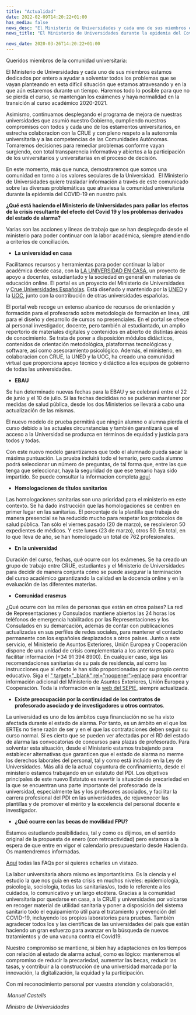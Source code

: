 ```yaml
---
title: "Actualidad"
date: 2022-02-09T14:20:22+01:00
has_media: false
news_desc: "El Ministerio de Universidades y cada uno de sus miembros estamos dedicados por entero a ayudar a solventar todos los problemas que se vayan planteando en esta difícil situación que estamos atravesando y en la que aún estaremos durante un tiempo. Haremos todo lo posible para que no se pierda el curso, se mantengan los exámenes y haya normalidad en la transición al curso académico 2020-2021."
news_title: "El Ministerio de Universidades durante la epidemia del Covid-19"

news_date: 2020-03-26T14:20:22+01:00
---
```

<p>Queridos miembros de la comunidad universitaria:</p>
<p>El Ministerio de Universidades y cada uno de sus miembros estamos dedicados por entero a ayudar a solventar todos los problemas que se vayan planteando en esta dif&iacute;cil situaci&oacute;n que estamos atravesando y en la que a&uacute;n estaremos durante un tiempo. Haremos todo lo posible para que no se pierda el curso, se mantengan los ex&aacute;menes y haya normalidad en la transici&oacute;n al curso acad&eacute;mico 2020-2021.</p>
<p>Asimismo, continuamos desplegando el programa de mejora de nuestras universidades que asumi&oacute; nuestro Gobierno, cumpliendo nuestros compromisos con todos y cada uno de los estamentos universitarios, en estrecha colaboracion con la CRUE y con pleno respeto a la autonom&iacute;a universitaria y a las competencias de las Comunidades Aut&oacute;nomas. Tomaremos decisiones para remediar problemas conforme vayan surgiendo, con total transparencia informativa y abiertos a la participaci&oacute;n de los universitarios y universitarias en el proceso de decisi&oacute;n.</p>
<p>En este momento, m&aacute;s que nunca, demostraremos que somos una comunidad en torno a los valores seculares de la Universidad. &nbsp;El Ministerio de Universidades quiere trasladar informaci&oacute;n a trav&eacute;s de este comunicado sobre las diversas problem&aacute;ticas que atraviesa la comunidad universitaria durante la epidemia del COVID-19 en nuestro pa&iacute;s.</p>
<p><b>&iquest;Qu&eacute; est&aacute; haciendo el Ministerio de Universidades para paliar los efectos de la crisis resultante del efecto del Covid 19 y los problemas derivados del estado de alarma?</b></p>
<p>Varias son las acciones y l&iacute;neas de trabajo que se han desplegado desde el ministerio para poder continuar con la labor acad&eacute;mica, siempre atendiendo a criterios de conciliaci&oacute;n.</p>
<ul>
<li><b>La universidad en casa</b></li>
</ul>
<p>Facilitamos recursos y herramientas para poder continuar la labor acad&eacute;mica desde casa, con la<span>&nbsp;</span><a title="Ir a 'la Universidad en casa', en ventana nueva" href="https://www.uned.es/universidad/inicio/uned_uoc_solidaria.html" target="_blank" rel="noopener">LA UNIVERSIDAD EN CASA</a>, un proyecto de apoyo a docentes, estudiantado y la sociedad en general en materias de educaci&oacute;n online. El portal es un proyecto del Ministerio de Universidades y<span>&nbsp;</span><a title="Ir a 'Crue Universidades Espa&ntilde;olas', en ventana nueva" href="http://www.crue.org/SitePages/Inicio.aspx" target="_blank" rel="noopener">Crue Universidades Espa&ntilde;olas</a>. Est&aacute; dise&ntilde;ado y mantenido por la<span>&nbsp;</span><a title="Ir a 'UNED', en ventana nueva&quot;" href="https://www.uned.es/universidad/inicio/uned_uoc_solidaria.html" target="_blank" rel="noopener">UNED</a><span>&nbsp;</span>y la<span>&nbsp;</span><a title="&quot;Ir a 'UOC', en ventana nueva" href="https://www.uoc.edu/portal/es/index.html" target="_blank" rel="noopener">UOC</a>, junto con la contribuci&oacute;n de otras universidades espa&ntilde;olas.</p>
<p>El portal web recoge un extenso abanico de recursos de orientaci&oacute;n y formaci&oacute;n para el profesorado sobre metodolog&iacute;a de formaci&oacute;n en l&iacute;nea, &uacute;til para el dise&ntilde;o y desarrollo de cursos no presenciales. En el portal se ofrece al personal investigador, docente, pero tambi&eacute;n al estudiantado, un amplio repertorio de materiales digitales y contenidos en abierto de distintas &aacute;reas de conocimiento. Se trata de poner a disposici&oacute;n m&oacute;dulos did&aacute;cticos, contenidos de orientaci&oacute;n metodol&oacute;gica, plataformas tecnol&oacute;gicas y software, as&iacute; como asesoramiento psicol&oacute;gico. Adem&aacute;s, el ministerio, en colaboracion con CRUE, la UNED y la UOC, ha creado una comunidad virtual que proporciona apoyo t&eacute;cnico y did&aacute;ctico a los equipos de gobierno de todas las universidades.</p>
<ul>
<li><b>EBAU</b></li>
</ul>
<p>Se han determinado nuevas fechas para la EBAU y se celebrar&aacute; entre el 22 de junio y el 10 de julio. Si las fechas decididas no se pudieran mantener por medidas de salud p&uacute;blica, desde los dos Ministerios se llevar&aacute; a cabo una actualizaci&oacute;n de las mismas.</p>
<p>El nuevo modelo de prueba permitir&aacute; que ning&uacute;n alumno o alumna pierda el curso debido a las actuales circunstancias y tambi&eacute;n garantizar&aacute; que el acceso a la Universidad se produzca en t&eacute;rminos de equidad y justicia para todos y todas.</p>
<p>Con este nuevo modelo garantizamos que todo el alumnado pueda sacar la m&aacute;xima puntuaci&oacute;n. La prueba incluir&aacute; todo el temario, pero cada alumno podr&aacute; seleccionar un n&uacute;mero de preguntas, de tal forma que, entre las que tenga que seleccionar, haya la seguridad de que ese temario haya sido impartido. Se puede consultar la informacion completa<span>&nbsp;</span><a title="http://www.ciencia.gob.es/portal/site/MICINN/menuitem.edc7f2029a2be27d7010721001432ea0/?vgnextoid=e30cb91c29111710VgnVCM1000001d04140aRCRD&amp;vgnextchannel=7cfa38c5ad6c4610VgnVCM1000001d04140aRCRD" href="http://www.ciencia.gob.es/portal/site/MICINN/menuitem.edc7f2029a2be27d7010721001432ea0/?vgnextoid=e30cb91c29111710VgnVCM1000001d04140aRCRD&amp;vgnextchannel=7cfa38c5ad6c4610VgnVCM1000001d04140aRCRD">aqu&iacute;</a>.</p>
<ul>
<li><b>Homologaciones de t&iacute;tulos sanitarios</b></li>
</ul>
<p>Las homologaciones sanitarias son una prioridad para el ministerio en este contexto. Se ha dado instrucci&oacute;n que las homologaciones se centren en primer lugar en las sanitarias. El porcentaje de la plantilla que trabaja de manera presencial se ha reducido mucho para respetar los protocolos de salud p&uacute;blica. Tan s&oacute;lo el viernes pasado (20 de marzo), se resolvieron 50 expedientes de m&eacute;dicos. Y este lunes (23 de marzo), otros 50. En total, en lo que lleva de a&ntilde;o, se han homologado un total de 762 profesionales.</p>
<ul>
<li><b>En la universidad</b></li>
</ul>
<p>Duraci&oacute;n del curso, fechas, qu&eacute; ocurre con los ex&aacute;menes. Se ha creado un grupo de trabajo entre CRUE, estudiantes y el Ministerio de Universidades para decidir de manera conjunta c&oacute;mo se puede asegurar la terminaci&oacute;n del curso acad&eacute;mico garantizando la calidad en la docencia online y en la evaluaci&oacute;n de las diferentes materias.</p>
<ul>
<li><b>Comunidad erasmus</b></li>
</ul>
<p>&iquest;Qu&eacute; ocurre con las miles de personas que est&aacute;n en otros pa&iacute;ses? La red de Representaciones y Consulados mantiene abiertos las 24 horas los tel&eacute;fonos de emergencia habilitados por las Representaciones y los Consulados en su demarcaci&oacute;n, adem&aacute;s de contar con publicaciones actualizadas en sus perfiles de redes sociales, para mantener el contacto permanente con los espa&ntilde;oles desplazados a otros pa&iacute;ses. Junto a este servicio, el Ministerio de Asuntos Exteriores, Uni&oacute;n Europea y Cooperaci&oacute;n dispone de una unidad de crisis complementaria a los anteriores para facilitar informaci&oacute;n (+34 91 394 8900). En cualquier caso, siga las recomendaciones sanitarias de su pa&iacute;s de residencia, as&iacute; como las instrucciones que al efecto le han sido proporcionadas por su propio centro educativo. Siga el<span>&nbsp;</span><a title="Ir a 'Ministerio de Asuntos Exteriores', en ventana nueva" href="http://www.exteriores.gob.es/Portal/es/SalaDePrensa/ElMinisterioInforma/Documents/2020_03_19_FAQS%20CORONAVIRUS%20.</a><i class="fas fa-external-link-alt"></i>" target="_blank" rel="noopener">enlace</a><span>&nbsp;</span>para encontrar informaci&oacute;n adicional del Ministerio de Asuntos Exteriores, Uni&oacute;n Europea y Cooperaci&oacute;n. Toda la informaci&oacute;n en la<span>&nbsp;</span><a title="Ir a 'web de SEPIE', en ventana nueva" href="http://www.sepie.es/coronavirus.html" target="_blank" rel="noopener">web del SEPIE</a>, siempre actualizada.</p>
<ul>
<li><b>Existe preocupaci&oacute;n por la continuidad de los contratos de profesorado asociado y de investigadores u otros contratos</b>.</b></li>
</ul>
<p>La universidad es uno de los &aacute;mbitos cuya financiaci&oacute;n no se ha visto afectada durante el estado de alarma. Por tanto, es un &aacute;mbito en el que los ERTEs no tiene raz&oacute;n de ser y en el que las contrataciones deben seguir su curso normal. S&iacute; es cierto que se pueden ver afectadas por el RD del estado de alarma las convocatorias de concursos para plazas de profesorado. Para solventar esta situaci&oacute;n, desde el Ministerio estamos trabajando para establecer alternativas que garanticen que el estado de alarma no merme los derechos laborales del personal, tal y como est&aacute; incluido en la Ley de Universidades. M&aacute;s all&aacute; de la actual coyuntura de confinamiento, desde el ministerio estamos trabajando en un estatuto del PDI. Los objetivos principales de este nuevo Estatuto es revertir la situaci&oacute;n de precariedad en la que se encuentran una parte importante del profesorado de la universidad, especialmente las y los profesores asociados, y facilitar la carrera profesional del PDI en las universidades, de rejuvenecer las plantillas y de promover el m&eacute;rito y la excelencia del personal docente e investigador.</p>
<ul>
<li><b>&iquest;Qu&eacute; ocurre con las becas de movilidad FPU?</b></li>
</ul>
<p>Estamos estudiando posibilidades, tal y como os dijimos, en el sentido original de la propuesta de enero (con retroactividad) pero estamos a la espera de que entre en vigor el calendario presupuestario desde Hacienda. Os mantendremos informadas.</p>
<p><a title="Faqs" href="http://www.ciencia.gob.es/portal/site/MICINN/menuitem.8ce192e94ba842bea3bc811001432ea0/?vgnextoid=90a7653022801710VgnVCM1000001d04140aRCRD&amp;vgnextchannel=ace15fbb878f0710VgnVCM1000001d04140aRCRD">Aqu&iacute;</a><span>&nbsp;</span>todas las FAQs por si quieres echarles un vistazo.</p>
<p>La labor universitaria ahora mismo es important&iacute;sima. Es la ciencia y el estudio la que nos gu&iacute;a en esta crisis en muchos niveles: epidemiolog&iacute;a, psicolog&iacute;a, sociolog&iacute;a, todas las sanitarias/os, todo lo referente a los cuidados, lo comunicativo y un largo etc&eacute;tera. Gracias a la comunidad universitaria por quedarse en casa, a la CRUE y universidades por volcarse en recoger material de utilidad sanitaria y poner a disposici&oacute;n del sistema sanitario todo el equipamiento &uacute;til para el tratamiento y prevenci&oacute;n del COVID-19, incluyendo los propios laboratorios para pruebas. Tambi&eacute;n agradecer todos los y las cient&iacute;ficas de las universidades del pa&iacute;s que est&aacute;n haciendo un gran esfuerzo para avanzar en la b&uacute;squeda de nuevos tratamientos y de una vacuna contra el Covid19.</p>
<p>Nuestro compromiso se mantiene, si bien hay adaptaciones en los tiempos con relaci&oacute;n al estado de alarma actual, como es l&oacute;gico: mantenemos el compromiso de reducir la precariedad, aumentar las becas, reducir las tasas, y contribuir a la construcci&oacute;n de una universidad marcada por la innovaci&oacute;n, la digitalizaci&oacute;n, la equidad y la participaci&oacute;n.</p>
<p>Con mi reconocimiento personal por vuestra atenci&oacute;n y colaboraci&oacute;n,</p>
<p>&nbsp;<em>Manuel Castells</em></p>
<p><em>Ministro de Universidades</em></p>